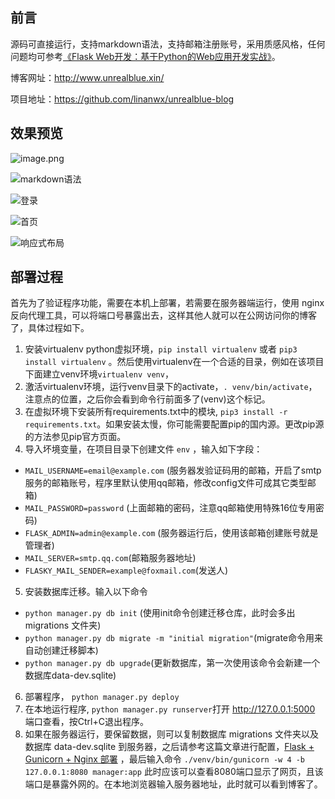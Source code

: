 ## 前言

源码可直接运行，支持markdown语法，支持邮箱注册账号，采用质感风格，任何问题均可参考[《Flask Web开发：基于Python的Web应用开发实战》](https://book.douban.com/subject/26274202/)。

博客网址：http://www.unrealblue.xin/

项目地址：https://github.com/linanwx/unrealblue-blog

## 效果预览

![image.png](http://otwwkzjm5.bkt.clouddn.com/17-7-31/94649976.jpg)

![markdown语法](http://otwwkzjm5.bkt.clouddn.com/17-7-31/74577052.jpg)

![登录](http://otwwkzjm5.bkt.clouddn.com/17-7-31/13913760.jpg)

![首页](http://otwwkzjm5.bkt.clouddn.com/17-7-31/29553544.jpg)

![响应式布局](http://otwwkzjm5.bkt.clouddn.com/17-7-31/32746142.jpg)

## 部署过程
首先为了验证程序功能，需要在本机上部署，若需要在服务器端运行，使用 nginx 反向代理工具，可以将端口号暴露出去，这样其他人就可以在公网访问你的博客了，具体过程如下。

1. 安装virtualenv python虚拟环境，` pip install virtualenv ` 或者 `pip3 install virtualenv` 。然后使用virtualenv在一个合适的目录，例如在该项目下面建立venv环境` virtualenv venv `，
2. 激活virtualenv环境，运行venv目录下的activate，`. venv/bin/activate`， 注意点的位置，之后你会看到命令行前面多了(venv)这个标记。
3. 在虚拟环境下安装所有requirements.txt中的模块, `pip3 install -r requirements.txt`。如果安装太慢，你可能需要配置pip的国内源。更改pip源的方法参见pip官方页面。
4. 导入坏境变量，在项目目录下创建文件 `env` ，输入如下字段：

  * `MAIL_USERNAME=email@example.com` (服务器发验证码用的邮箱，开启了smtp服务的邮箱账号，程序里默认使用qq邮箱，修改config文件可成其它类型邮箱)
  * `MAIL_PASSWORD=password` (上面邮箱的密码，注意qq邮箱使用特殊16位专用密码)
  * `FLASK_ADMIN=admin@example.com` (服务器运行后，使用该邮箱创建账号就是管理者)
  * `MAIL_SERVER=smtp.qq.com`(邮箱服务器地址)
  * `FLASKY_MAIL_SENDER=example@foxmail.com`(发送人)

5. 安装数据库迁移。输入以下命令

  * `python manager.py db init` (使用init命令创建迁移仓库，此时会多出 migrations 文件夹)
  * `python manager.py db migrate -m "initial migration"`(migrate命令用来自动创建迁移脚本)
  * `python manager.py db upgrade`(更新数据库，第一次使用该命令会新建一个数据库data-dev.sqlite)
  
6. 部署程序， `python manager.py deploy`
7. 在本地运行程序, `python manager.py runserver`打开 http://127.0.0.1:5000 端口查看，按Ctrl+C退出程序。
8. 如果在服务器运行，要保留数据，则可以复制数据库 migrations 文件夹以及数据库 data-dev.sqlite 到服务器，之后请参考这篇文章进行配置，[Flask + Gunicorn + Nginx 部署](http://www.cnblogs.com/Ray-liang/p/4837850.html) ，最后输入命令 `./venv/bin/gunicorn -w 4 -b 127.0.0.1:8080 manager:app` 此时应该可以查看8080端口显示了网页，且该端口是暴露外网的。在本地浏览器输入服务器地址，此时就可以看到博客了。